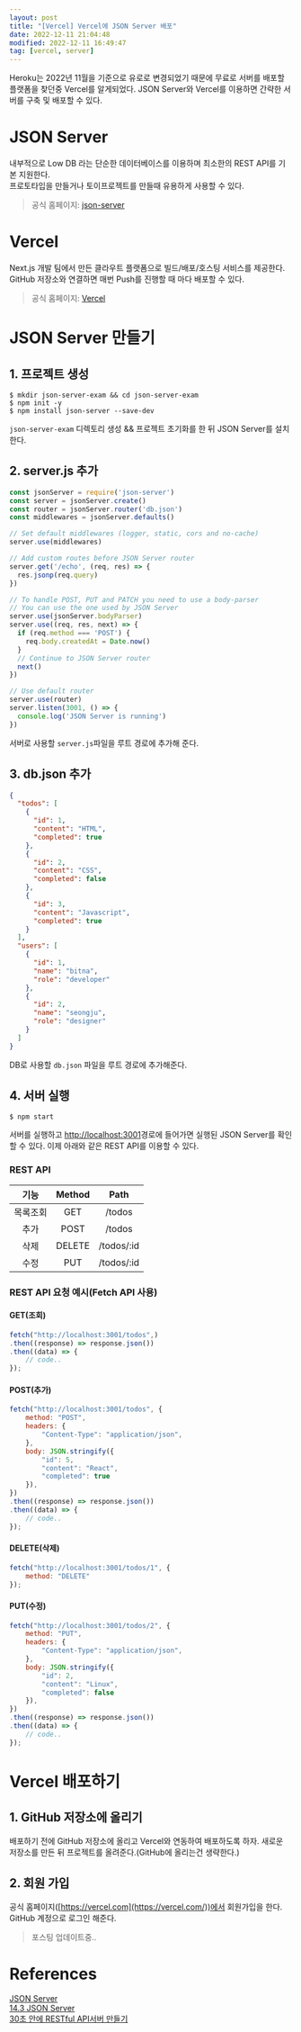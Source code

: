 ```yaml
---
layout: post
title: "[Vercel] Vercel에 JSON Server 배포"
date: 2022-12-11 21:04:48
modified: 2022-12-11 16:49:47
tag: [vercel, server]
---
```


Heroku는 2022년 11월을 기준으로 유로로 변경되었기 때문에 무료로 서버를 배포할 플랫폼을 찾던중 Vercel를 알게되었다. JSON Server와 Vercel를 이용하면 간략한 서버를 구축 및 배포할 수 있다.

# JSON Server 
내부적으로 Low DB 라는 단순한 데이터베이스를 이용하며 최소한의 REST API를 기본 지원한다.  
프로토타입을 만들거나 토이프로젝트를 만들때 유용하게 사용할 수 있다.
> 공식 홈페이지: [json-server](https://github.com/typicode/json-server)

# Vercel
Next.js 개발 팀에서 만든 클라우트 플랫폼으로 빌드/배포/호스팅 서비스를 제공한다.  
GitHub 저장소와 연결하면 매번 Push를 진행할 때 마다 배포할 수 있다.
> 공식 홈페이지: [Vercel](https://vercel.com/)

# JSON Server 만들기
## 1. 프로젝트 생성
```
$ mkdir json-server-exam && cd json-server-exam
$ npm init -y
$ npm install json-server --save-dev
```
`json-server-exam` 디렉토리 생성 && 프로젝트 초기화를 한 뒤 JSON Server를 설치한다.

## 2. server.js 추가
```javascript
const jsonServer = require('json-server')
const server = jsonServer.create()
const router = jsonServer.router('db.json')
const middlewares = jsonServer.defaults()

// Set default middlewares (logger, static, cors and no-cache)
server.use(middlewares)

// Add custom routes before JSON Server router
server.get('/echo', (req, res) => {
  res.jsonp(req.query)
})

// To handle POST, PUT and PATCH you need to use a body-parser
// You can use the one used by JSON Server
server.use(jsonServer.bodyParser)
server.use((req, res, next) => {
  if (req.method === 'POST') {
    req.body.createdAt = Date.now()
  }
  // Continue to JSON Server router
  next()
})

// Use default router
server.use(router)
server.listen(3001, () => {
  console.log('JSON Server is running')
})
```
서버로 사용할 `server.js`파일을 루트 경로에 추가해 준다.

## 3. db.json 추가
```json
{
  "todos": [
    {
      "id": 1,
      "content": "HTML",
      "completed": true
    },
    {
      "id": 2,
      "content": "CSS",
      "completed": false
    },
    {
      "id": 3,
      "content": "Javascript",
      "completed": true
    }
  ],
  "users": [
    {
      "id": 1,
      "name": "bitna",
      "role": "developer"
    },
    {
      "id": 2,
      "name": "seongju",
      "role": "designer"
    }
  ]
}
```
DB로 사용할 `db.json` 파일을 루트 경로에 추가해준다.

## 4. 서버 실행
```
$ npm start
```
서버를 실행하고 [http://localhost:3001](http://localhost:3001)경로에 들어가면 실행된 JSON Server를 확인할 수 있다. 이제 아래와 같은 REST API를 이용할 수 있다.

### REST API

| 기능 | Method | Path |
|:---:|:---:|:---:|
| 목록조회 | GET | /todos |
| 추가 | POST | /todos |
| 삭제 | DELETE | /todos/:id |
| 수정 | PUT | /todos/:id |

### REST API 요청 예시(Fetch API 사용)
#### GET(조회)
```javascript
fetch("http://localhost:3001/todos",)
.then((response) => response.json())
.then((data) => {
    // code..
});
```

#### POST(추가)
```javascript
fetch("http://localhost:3001/todos", {
    method: "POST",
    headers: {
        "Content-Type": "application/json",
    },
    body: JSON.stringify({
        "id": 5,
        "content": "React",
        "completed": true
    }),
})
.then((response) => response.json())
.then((data) => {
    // code..
});
```

#### DELETE(삭제)
```javascript
fetch("http://localhost:3001/todos/1", {
    method: "DELETE"
});
```

#### PUT(수정)
```javascript
fetch("http://localhost:3001/todos/2", {
    method: "PUT",
    headers: {
        "Content-Type": "application/json",
    },
    body: JSON.stringify({
        "id": 2,
        "content": "Linux",
        "completed": false
    }),
})
.then((response) => response.json())
.then((data) => {
    // code..
});
```

# Vercel 배포하기
## 1. GitHub 저장소에 올리기
배포하기 전에 GitHub 저장소에 올리고 Vercel와 연동하여 배포하도록 하자. 새로운 저장소를 만든 뒤 프로젝트를 올려준다.(GitHub에 올리는건 생략한다.)

## 2. 회원 가입
공식 홈페이지([https://vercel.com](https://vercel.com/))에서 회원가입을 한다. GitHub 계정으로 로그인 해준다.

> 포스팅 업데이트중..

# References
[JSON Server](https://www.npmjs.com/package/json-server)  
[14.3 JSON Server](https://poiemaweb.com/json-server)  
[30초 안에 RESTful API서버 만들기](https://min9nim.github.io/2018/10/json-server/)  
